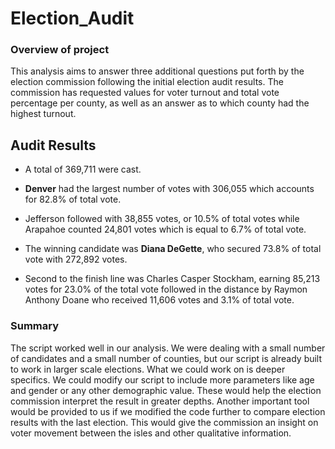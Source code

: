 # **Election_Audit**

### Overview of project

This analysis aims to answer three additional questions put forth by the election commission 
following the initial election audit results. The commission has requested values for voter turnout and 
total vote percentage per county, as well as an answer as to which county had the highest turnout. 

## Audit Results

- A total of 369,711 were cast.

- **Denver** had the largest number of votes with 306,055 which accounts for 82.8% of total vote.

- Jefferson followed with 38,855 votes, or 10.5% of total votes while Arapahoe counted 24,801 votes
  which is equal to 6.7% of total vote. 
  
- The winning candidate was **Diana DeGette**, who secured 73.8% of total vote with 272,892 votes.

- Second to the finish line was Charles Casper Stockham, earning 85,213 votes for 23.0% of the total vote
  followed in the distance by Raymon Anthony Doane who received 11,606 votes and 3.1% of total vote. 
  
### Summary
  
The script worked well in our analysis. We were dealing with a small number of candidates and a small 
number of counties, but our script is already built to work in larger scale elections. What we could work on is deeper specifics. 
We could modify our script to include more parameters like age and gender
or any other demographic value. These would help the election commission interpret the result in greater depths. 
Another important tool would be provided to us if we modified the code further to compare election results
with the last election. This would give the commission an insight on voter movement between the isles
and other qualitative information. 
